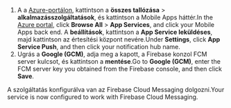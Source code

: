 
1. <span data-ttu-id="dda22-101">A a [Azure-portálon](https://portal.azure.com/), kattintson a **összes tallózása** > **alkalmazásszolgáltatások**, és kattintson a Mobile Apps háttér.</span><span class="sxs-lookup"><span data-stu-id="dda22-101">In the [Azure portal](https://portal.azure.com/), click **Browse All** > **App Services**, and click your Mobile Apps back end.</span></span> <span data-ttu-id="dda22-102">A **beállítások**, kattintson a **App Service leküldéses**, majd kattintson az értesítési központ nevére.</span><span class="sxs-lookup"><span data-stu-id="dda22-102">Under **Settings**, click **App Service Push**, and then click your notification hub name.</span></span>
2. <span data-ttu-id="dda22-103">Ugrás a **Google (GCM)**, adja meg a kapott, a Firebase konzol FCM server kulcsot, és kattintson a **mentése**.</span><span class="sxs-lookup"><span data-stu-id="dda22-103">Go to **Google (GCM)**, enter the FCM server key you obtained from the Firebase console, and then click **Save**.</span></span>

<span data-ttu-id="dda22-104">A szolgáltatás konfigurálva van az Firebase Cloud Messaging dolgozni.</span><span class="sxs-lookup"><span data-stu-id="dda22-104">Your service is now configured to work with Firebase Cloud Messaging.</span></span>

<!-- URLs. -->

<!-- images -->

